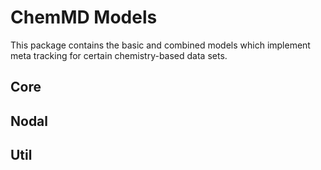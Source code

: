 ChemMD Models
=============

This package contains the basic and combined models which
implement meta tracking for certain chemistry-based data sets.

Core
----

Nodal
-----

Util
----
